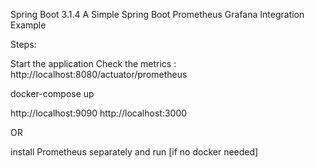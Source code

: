 Spring Boot 3.1.4
A Simple Spring Boot Prometheus Grafana Integration Example

Steps:

Start the application
Check the metrics : http://localhost:8080/actuator/prometheus

docker-compose up

http://localhost:9090
http://localhost:3000

OR

install Prometheus separately and run [if no docker needed]